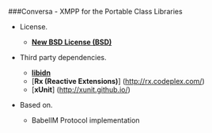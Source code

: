 ###Conversa - XMPP for the Portable Class Libraries

* License.
    * [**New BSD License (BSD)**](https://github.com/carlosga/conversa/blob/master/LICENSE)
	
* Third party dependencies.

    * [**libidn**](http://www.gnu.org/software/libidn/)
	* [**Rx (Reactive Extensions)**] (http://rx.codeplex.com/)
	* [**xUnit**] (http://xunit.github.io/)
	
* Based on.
	* BabelIM Protocol implementation
